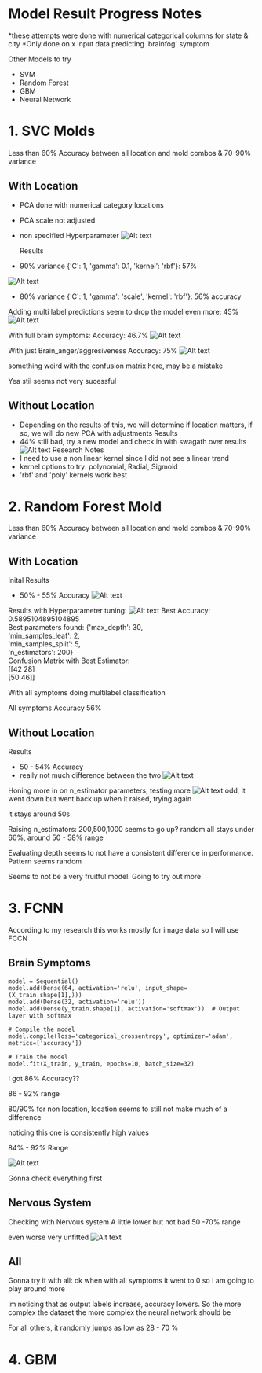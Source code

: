 # Model Result Progress Notes

*these attempts were done with numerical categorical columns for state & city
*Only done on x input data predicting 'brainfog' symptom

Other Models to try
- SVM
- Random Forest 
- GBM 
- Neural Network 

# 1. SVC Molds 
Less than 60% Accuracy between all location and mold combos & 70-90% variance

## With Location 
- PCA done with numerical category locations
- PCA scale not adjusted
- non specified Hyperparameter
![Alt text](image-1.png)

    Results
- 90% variance {'C': 1, 'gamma': 0.1, 'kernel': 'rbf'}: 57%

![Alt text](image-5.png)
- 80% variance {'C': 1, 'gamma': 'scale', 'kernel': 'rbf'}: 56% accuracy 

Adding multi label predictions seem to drop the model even more: 45%
![Alt text](image-8.png)

With full brain symptoms: 
Accuracy: 46.7% 
![Alt text](image-9.png)

With just Brain_anger/aggresiveness 
Accuracy: 75%
![Alt text](image-10.png)

something weird with the confusion matrix here, may be a mistake 

Yea stil seems not very sucessful

## Without Location
- Depending on the results of this, we will determine if location matters, if so, we will do new PCA with adjustments 
Results
- 44% still bad, try a new model and check in with swagath over results
![Alt text](image-2.png)
Research Notes
- I need to use a non linear kernel since I did not see a linear trend 
- kernel options to try: polynomial, Radial, Sigmoid
- 'rbf' and 'poly' kernels work best 

# 2. Random Forest Mold
Less than 60% Accuracy between all location and mold combos & 70-90% variance 
## With Location
Inital Results
- 50% - 55% Accuracy
![Alt text](image-4.png)

Results with Hyperparameter tuning:
![Alt text](image-6.png)
Best Accuracy: 0.5895104895104895 <br>
Best parameters found: {'max_depth': 30, <br>
'min_samples_leaf': 2, <br> 
'min_samples_split': 5,<br>
 'n_estimators': 200}<br>
Confusion Matrix with Best Estimator:<br>
[[42 28]<br>
 [50 46]]

 With all symptoms doing multilabel classification

 

All symptoms 
Accuracy 56%
    
## Without Location
Results
- 50 - 54% Accuracy
- really not much difference between the two
![Alt text](image-3.png)

 Honing more in on n_estimator parameters, testing more 
 ![Alt text](image-7.png)
 odd, it went down but went back up when it raised, trying again

 it stays around 50s 

 Raising n_estimators: 
 200,500,1000 seems to go up? random all stays under 60%, around 50 - 58% range 

 Evaluating depth
seems to not have a consistent difference in performance. Pattern seems random 

Seems to not be a very fruitful model. Going to try out more

# 3. FCNN 

According to my research this works mostly for image data so I will use FCCN 

## Brain Symptoms 

```# Define the model
model = Sequential()
model.add(Dense(64, activation='relu', input_shape=(X_train.shape[1],)))
model.add(Dense(32, activation='relu'))
model.add(Dense(y_train.shape[1], activation='softmax'))  # Output layer with softmax

# Compile the model
model.compile(loss='categorical_crossentropy', optimizer='adam', metrics=['accuracy'])

# Train the model
model.fit(X_train, y_train, epochs=10, batch_size=32)
```

I got 86% Accuracy?? 

86 - 92% range

80/90% for non location, location seems to still not make much of a difference 

noticing this one is consistently high values

84% - 92% Range

![Alt text](image-12.png)

Gonna check everything first
## Nervous System
Checking with Nervous system 
A little lower but not bad 
50 -70% range 

even worse very unfitted
![Alt text](image-15.png)
## All

Gonna try it with all: 
ok when with all symptoms it went to 0 so I am going to play around more 

im noticing that as output labels increase, accuracy lowers. So the more complex the dataset the more complex the neural network should be 

For all others, it randomly jumps as low as 28 - 70 % 



# 4. GBM

